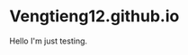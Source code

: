 # Vengtieng12.github.io

Hello I'm just testing.

<html>
  <title>  HeYYYYYYYY!   </title>
  </html>
